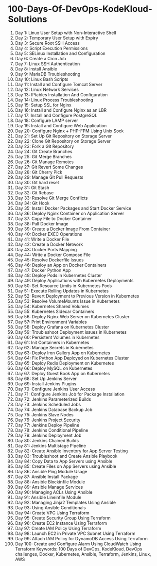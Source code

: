 # 100-Days-Of-DevOps-KodeKloud-Solutions

1. Day 1: Linux User Setup with Non-Interactive Shell
2. Day 2: Temporary User Setup with Expiry
3. Day 3: Secure Root SSH Access
4. Day 4: Script Execution Permissions
5. Day 5: SELinux Installation and Configuration
6. Day 6: Create a Cron Job
7. Day 7: Linux SSH Authentication
8. Day 8: Install Ansible
9. Day 9: MariaDB Troubleshooting
10. Day 10: Linux Bash Scripts
11. Day 11: Install and Configure Tomcat Server
12. Day 12: Linux Network Services
13. Day 13: IPtables Installation And Configuration
14. Day 14: Linux Process Troubleshooting
15. Day 15: Setup SSL for Nginx
16. Day 16: Install and Configure Nginx as an LBR
17. Day 17: Install and Configure PostgreSQL
18. Day 18: Configure LAMP server
19. Day 19: Install and Configure Web Application
20. Day 20: Configure Nginx + PHP-FPM Using Unix Sock
21. Day 21: Set Up Git Repository on Storage Server
22. Day 22: Clone Git Repository on Storage Server
23. Day 23: Fork a Git Repository
24. Day 24: Git Create Branches
25. Day 25: Git Merge Branches
26. Day 26: Git Manage Remotes
27. Day 27: Git Revert Some Changes
28. Day 28: Git Cherry Pick
29. Day 29: Manage Git Pull Requests
30. Day 30: Git hard reset
31. Day 31: Git Stash
32. Day 32: Git Rebase
33. Day 33: Resolve Git Merge Conflicts
34. Day 34: Git Hook
35. Day 35: Install Docker Packages and Start Docker Service
36. Day 36: Deploy Nginx Container on Application Server
37. Day 37: Copy File to Docker Container
38. Day 38: Pull Docker Image
39. Day 39: Create a Docker Image From Container
40. Day 40: Docker EXEC Operations
41. Day 41: Write a Docker File
42. Day 42: Create a Docker Network
43. Day 43: Docker Ports Mapping
44. Day 44: Write a Docker Compose File
45. Day 45: Resolve Dockerfile Issues
46. Day 46: Deploy an App on Docker Containers
47. Day 47: Docker Python App
48. Day 48: Deploy Pods in Kubernetes Cluster
49. Day 49: Deploy Applications with Kubernetes Deployments
50. Day 50: Set Resource Limits in Kubernetes Pods
51. Day 51: Execute Rolling Updates in Kubernetes
52. Day 52: Revert Deployment to Previous Version in Kubernetes
53. Day 53: Resolve VolumeMounts Issue in Kubernetes
54. Day 54: Kubernetes Shared Volumes
55. Day 55: Kubernetes Sidecar Containers
56. Day 56: Deploy Nginx Web Server on Kubernetes Cluster
57. Day 57: Print Environment Variables
58. Day 58: Deploy Grafana on Kubernetes Cluster
59. Day 59: Troubleshoot Deployment issues in Kubernetes
60. Day 60: Persistent Volumes in Kubernetes
61. Day 61: Init Containers in Kubernetes
62. Day 62: Manage Secrets in Kubernetes
63. Day 63: Deploy Iron Gallery App on Kubernetes
64. Day 64: Fix Python App Deployed on Kubernetes Cluster
65. Day 65: Deploy Redis Deployment on Kubernetes
66. Day 66: Deploy MySQL on Kubernetes
67. Day 67: Deploy Guest Book App on Kubernetes
68. Day 68: Set Up Jenkins Server
69. Day 69: Install Jenkins Plugins
70. Day 70: Configure Jenkins User Access
71. Day 71: Configure Jenkins Job for Package Installation
72. Day 72: Jenkins Parameterized Builds
73. Day 73: Jenkins Scheduled Jobs
74. Day 74: Jenkins Database Backup Job
75. Day 75: Jenkins Slave Nodes
76. Day 76: Jenkins Project Security
77. Day 77: Jenkins Deploy Pipeline
78. Day 78: Jenkins Conditional Pipeline
79. Day 79: Jenkins Deployment Job
80. Day 80: Jenkins Chained Builds
81. Day 81: Jenkins Multistage Pipeline
82. Day 82: Create Ansible Inventory for App Server Testing
83. Day 83: Troubleshoot and Create Ansible Playbook
84. Day 84: Copy Data to App Servers using Ansible
85. Day 85: Create Files on App Servers using Ansible
86. Day 86: Ansible Ping Module Usage
87. Day 87: Ansible Install Package
88. Day 88: Ansible Blockinfile Module
89. Day 89: Ansible Manage Services
90. Day 90: Managing ACLs Using Ansible
91. Day 91: Ansible Lineinfile Module
92. Day 92: Managing Jinja2 Templates Using Ansible
93. Day 93: Using Ansible Conditionals
94. Day 94: Create VPC Using Terraform
95. Day 95: Create Security Group Using Terraform
96. Day 96: Create EC2 Instance Using Terraform
97. Day 97: Create IAM Policy Using Terraform
98. Day 98: Launch EC2 in Private VPC Subnet Using Terraform
99. Day 99: Attach IAM Policy for DynamoDB Access Using Terraform
100. Day 100: Create and Configure Alarm Using CloudWatch Using Terraform Keywords: 100 Days of DevOps, KodeKloud, DevOps challenges, Docker, Kubernetes, Ansible, Terraform, Jenkins, Linux, AWS
